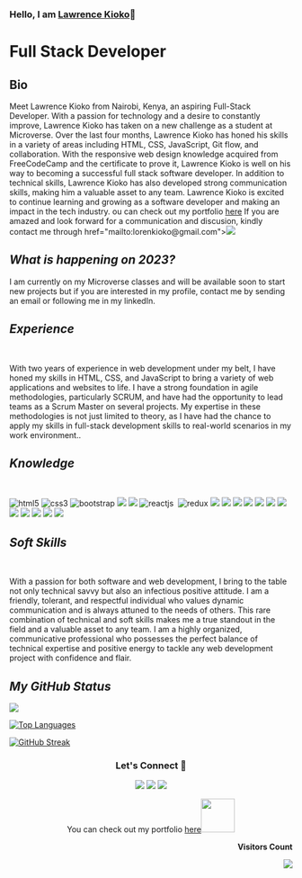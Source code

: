 ### Hello, I am [Lawrence Kioko](https://github.com/Kidd254/Kidd254)👋



  <h1><b>Full Stack Developer</b></h1>
  <!------------------------------ bio ------------------------------>
  <section>
  <h2>Bio</h2>
  <p>Meet Lawrence Kioko from Nairobi, Kenya, an aspiring Full-Stack Developer. With a passion for technology and a desire to constantly improve, Lawrence Kioko has taken on a new challenge as a student at Microverse. Over the last four months, Lawrence Kioko has honed his skills in a variety of areas including HTML, CSS, JavaScript, Git flow, and collaboration. With the responsive web design knowledge acquired from FreeCodeCamp and the certificate to prove it, Lawrence Kioko is well on his way to becoming a successful full stack software developer. In addition to technical skills, Lawrence Kioko has also developed strong communication skills, making him a valuable asset to any team. Lawrence Kioko is excited to continue learning and growing as a software developer and making an impact in the tech industry. ou can check out my portfolio <a href="https://kidd254.github.io/Lawrence-s-Portfolio/">here</a> If you are amazed and look forward for a communication and discusion, kindly contact me through <a>href="mailto:lorenkioko@gmail.com"><img
src="https://img.shields.io/badge/-Gmail-D14836?style=for-the-badge&logo=Gmail&logoColor=white"></img></a> <a target="_blank"</p>
</section>

<!------------------------------ Now ------------------------------>
 <section>
   <h2><i>What is happening on 2023?</i></h2>
 I am currently on my Microverse classes and will be available soon to start new projects but if you are interested in my profile, contact me by sending an email or following me in my linkedIn.

</section>
<!------------------------------ Experience ------------------------------>
 <section>
  <h2><i>Experience</i></h2>
  <br>
  <p>
  With two years of experience in web development under my belt, I have honed my skills in HTML, CSS, and JavaScript to bring a variety of web applications and websites to life. I have a strong foundation in agile methodologies, particularly SCRUM, and have had the opportunity to lead teams as a Scrum Master on several projects. My expertise in these methodologies is not just limited to theory, as I have had the chance to apply my skills in full-stack development skills to real-world scenarios in my work environment..
  </p>
</section>
<!------------------------------ Knowledge ------------------------------>
 <section>
  <h2><i>Knowledge</i></h2>
  <br>
<p align="left">
      <img src="https://img.shields.io/badge/HTML5-E34F26?style=for-the-badge&logo=html5&logoColor=white" alt="html5" />
 <img src="https://img.shields.io/badge/CSS3-1572B6?style=for-the-badge&logo=css3&logoColor=white" alt="css3" />
    <img src="https://img.shields.io/badge/Bootstrap-563D7C?style=for-the-badge&logo=bootstrap&logoColor=white" alt="bootstrap" />
  <img src="https://img.shields.io/badge/JavaScript-323330?style=for-the-badge&logo=javascript&logoColor=F7DF1E" />
 <img src="https://img.shields.io/badge/ruby-%23CC342D.svg?style=for-the-badge&logo=ruby&logoColor=white" />
      <img src="https://img.shields.io/badge/React-20232A?style=for-the-badge&logo=react&logoColor=61DAFB" alt="reactjs" />
      <img src="https://img.shields.io/badge/rails-%23CC0000.svg?style=for-the-badge&logo=ruby-on-rails&logoColor=white" alt=""rails />
    <img src="https://img.shields.io/badge/Redux-593D88.svg?style=for-the-badge&logo=redux&logoColor=white" alt="redux" />

  <img src="https://img.shields.io/badge/PostgreSQL-316192?style=for-the-badge&logo=postgresql&logoColor=white" />
    <img src="https://img.shields.io/badge/MongoDB-4EA94B?style=for-the-badge&logo=mongodb&logoColor=white" />

  <img src="https://img.shields.io/badge/C%2B%2B-00599C?style=for-the-badge&logo=c%2B%2B&logoColor=white" />
  <img src="https://img.shields.io/badge/SQLite-07405E?style=for-the-badge&logo=sqlite&logoColor=white" />
  <img src="https://img.shields.io/badge/json-5E5C5C?style=for-the-badge&logo=json&logoColor=white" />
    <img src="https://img.shields.io/badge/React-20232A?style=for-the-badge&logo=react&logoColor=61DAFB" />
    <img src="https://img.shields.io/badge/Node.js-339933?style=for-the-badge&logo=nodedotjs&logoColor=white" />
    <img src="https://img.shields.io/badge/Express.js-000000?style=for-the-badge&logo=express&logoColor=white" />

  <img src="https://img.shields.io/badge/Visual_Studio_Code-0078D4?style=for-the-badge&logo=visual%20studio%20code&logoColor=white" />
  <img src="https://img.shields.io/badge/GIT-E44C30?style=for-the-badge&logo=git&logoColor=white" />
  <img src="https://img.shields.io/badge/GitHub-100000?style=for-the-badge&logo=github&logoColor=white" />
    <img src="https://img.shields.io/badge/Slack-4A154B?style=for-the-badge&logo=slack&logoColor=white" />
  </p>
</section>
<!------------------------------ Soft Skills ------------------------------>
 <section>
  <h2><i>Soft Skills</i></h2>
  <br>
  <p> With a passion for both software and web development, I bring to the table not only technical savvy but also an infectious positive attitude. I am a friendly, tolerant, and respectful individual who values dynamic communication and is always attuned to the needs of others. This rare combination of technical and soft skills makes me a true standout in the field and a valuable asset to any team. I am a highly organized, communicative professional who possesses the perfect balance of technical expertise and positive energy to tackle any web development project with confidence and flair.
  </p>
</section>

<!------------------------------ My GitHub Stats ------------------------------>

<h2><i>My GitHub Status</i></h2>

<picture>
<source 
  srcset="https://github-readme-stats.vercel.app/api?username=Kidd254&show_icons=true&theme=dark"
  media="(prefers-color-scheme: dark), (prefers-color-scheme: no-preference)"
/>
<source
  srcset="https://github-readme-stats.vercel.app/api?username=Kidd254&show_icons=true"
  media="(prefers-color-scheme: dark), (prefers-color-scheme: no-preference)"
/>
<img src="https://github-readme-stats.vercel.app/api?username=Kidd254&show_icons=true" media="(prefers-color-scheme: dark), (prefers-color-scheme: no-preference)" />
</picture>


[![Top Languages](https://github-readme-stats.vercel.app/api/top-langs/?username=Kidd254&theme=dark)](https://github.com/anuraghazra/github-readme-stats)

 [![GitHub Streak](http://github-readme-streak-stats.herokuapp.com?user=Kidd254&theme=dark)](https://git.io/streak-stats) 
 <h3 align="center">Let's Connect 🤝</h3>
<div align="center">
<a target="_blank"
href="https://www.linkedin.com/in/lawrence-kioko-972035240/"><img
src="https://img.shields.io/badge/-LinkedIn-0077b5?style=for-the-badge&logo=LinkedIn&logoColor=white"></img></a> <a target="_blank"
href="mailto:lorenkioko@gmail.com"><img
src="https://img.shields.io/badge/-Gmail-D14836?style=for-the-badge&logo=Gmail&logoColor=white"></img></a> <a target="_blank"
href="https://twitter.com/lawrenc98789206"><img
src="https://img.shields.io/badge/-Twitter-1DA1F2?style=for-the-badge&logo=Twitter&logoColor=white"></img></a>
<div/>
<p>You can check out my portfolio <a href="https://kidd254.github.io/Lawrence-s-Portfolio/">here</a><img src="https://media.giphy.com/media/cKPse5DZaptID3YAMK/giphy.gif" width="60"></p>
  
<div align="end">
<p><b>Visitors Count</b></p>  
<img src="https://profile-counter.glitch.me/{Kidd254}/count.svg" />
</div>
